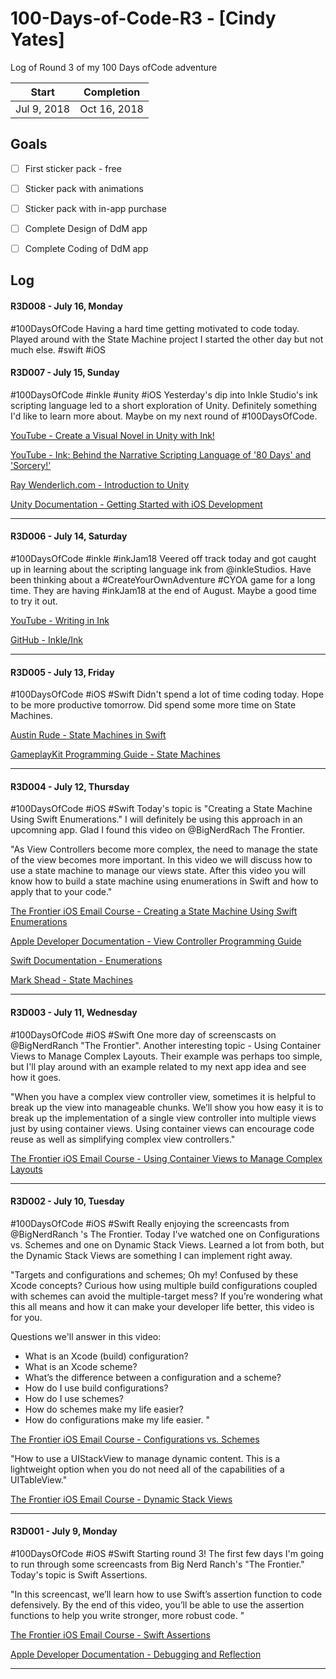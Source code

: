 # 100-Days-of-Code-R3 - [Cindy Yates]
Log of Round 3 of my 100 Days ofCode adventure

 Start | Completion
 --- | --- 
 Jul 9, 2018 | Oct 16, 2018 


## Goals

- [ ] First sticker pack - free
- [ ] Sticker pack with animations
- [ ] Sticker pack with in-app purchase
- [ ] Complete Design of DdM app
- [ ] Complete Coding of DdM app


## Log

#### R3D008 - July 16, Monday
#100DaysOfCode Having a hard time getting motivated to code today. Played around with the State Machine project I started the other day but not much else. #swift #iOS

#### R3D007 - July 15, Sunday
#100DaysOfCode #inkle #unity #iOS Yesterday's dip into Inkle Studio's ink scripting language led to a short exploration of Unity. Definitely something I'd like to learn more about. Maybe on my next round of #100DaysOfCode.

[YouTube - Create a Visual Novel in Unity with Ink!](https://www.youtube.com/watch?v=v5sU1Aidzwo)

[YouTube - Ink: Behind the Narrative Scripting Language of '80 Days' and 'Sorcery!'](https://www.youtube.com/watch?v=KYBf6Ko1I2k)

[Ray Wenderlich.com - Introduction to Unity](https://www.raywenderlich.com/147687/introduction-unity-getting-started-part-12)

[Unity Documentation - Getting Started with iOS Development](https://docs.unity3d.com/Manual/iphone-GettingStarted.html)

---

#### R3D006 - July 14, Saturday
#100DaysOfCode #inkle #inkJam18 Veered off track today and got caught up in learning about the scripting language ink from @inkleStudios. Have been thinking about a #CreateYourOwnAdventure #CYOA game for a long time. They are having #inkJam18 at the end of August. Maybe a good time to try it out.

[YouTube - Writing in Ink](https://www.youtube.com/watch?v=b2MWQuZ9dUc)

[GitHub - Inkle/Ink](https://github.com/inkle/ink)

---

#### R3D005 - July 13, Friday
#100DaysOfCode #iOS #Swift Didn't spend a lot of time coding today. Hope to be more productive tomorrow. Did spend some more time on State Machines. 

[Austin Rude - State Machines in Swift](http://austinrude.com/post/state-machines-in-swift/)

[GameplayKit Programming Guide - State Machines](https://developer.apple.com/library/archive/documentation/General/Conceptual/GameplayKit_Guide/StateMachine.html#//apple_ref/doc/uid/TP40015172-CH7-SW1)

---

#### R3D004 - July 12, Thursday
#100DaysOfCode #iOS #Swift Today's topic is "Creating a State Machine Using Swift Enumerations." I will definitely be using this approach in an upcomning app. Glad I found this video on @BigNerdRach The Frontier.

"As View Controllers become more complex, the need to manage the state of the view becomes more important. In this video we will discuss how to use a state machine to manage our views state. After this video you will know how to build a state machine using enumerations in Swift and how to apply that to your code."

[The Frontier iOS Email Course - Creating a State Machine Using Swift Enumerations](https://thefrontier.bignerdranch.com/screencasts/creating-a-state-machine-using-swift-enumerations)

[Apple Developer Documentation - View Controller Programming Guide](https://developer.apple.com/library/archive/featuredarticles/ViewControllerPGforiPhoneOS/)

[Swift Documentation - Enumerations](https://docs.swift.org/swift-book/LanguageGuide/Enumerations.html)

[Mark Shead - State Machines](https://blog.markshead.com/869/state-machines-computer-science/)

---

#### R3D003 - July 11, Wednesday
#100DaysOfCode #iOS #Swift One more day of screenscasts on @BigNerdRanch "The Frontier". Another interesting topic - Using Container Views to Manage Complex Layouts. Their example was perhaps too simple, but I'll play around with an example related to my next app idea and see how it goes.

"When you have a complex view controller view, sometimes it is helpful to break up the view into manageable chunks. We’ll show you how easy it is to break up the implementation of a single view controller into multiple views just by using container views. Using container views can encourage code reuse as well as simplifying complex view controllers."

[The Frontier iOS Email Course - Using Container Views to Manage Complex Layouts](https://thefrontier.bignerdranch.com/screencasts/using-container-views-to-manage-complex-layouts)

---

#### R3D002 - July 10, Tuesday
#100DaysOfCode #iOS #Swift Really enjoying the screencasts from @BigNerdRanch 's The Frontier. Today I've watched one on Configurations vs. Schemes and one on Dynamic Stack Views. Learned a lot from both, but the Dynamic Stack Views are something I can implement right away.

"Targets and configurations and schemes; Oh my! Confused by these Xcode concepts? Curious how using multiple build configurations coupled with schemes can avoid the multiple-target mess? If you’re wondering what this all means and how it can make your developer life better, this video is for you. 

Questions we'll answer in this video: 

- What is an Xcode (build) configuration?
- What is an Xcode scheme?
- What’s the difference between a configuration and a scheme?
- How do I use build configurations?
- How do I use schemes?
- How do schemes make my life easier?
- How do configurations make my life easier. "

[The Frontier iOS Email Course - Configurations vs. Schemes](https://thefrontier.bignerdranch.com/screencasts/xcode-configurations-vs-schemes)


"How to use a UIStackView to manage dynamic content. This is a lightweight option when you do not need all of the capabilities of a UITableView."

[The Frontier iOS Email Course - Dynamic Stack Views](https://thefrontier.bignerdranch.com/screencasts/dynamic-stack-views)

---

#### R3D001 - July 9, Monday
#100DaysOfCode #iOS #Swift Starting round 3! The first few days I'm going to run through some screencasts from Big Nerd Ranch's "The Frontier." Today's topic is Swift Assertions.

"In this screencast, we’ll learn how to use Swift’s assertion function to code defensively. By the end of this video, you’ll be able to use the assertion functions to help you write stronger, more robust code. "

[The Frontier iOS Email Course - Swift Assertions](https://thefrontier.bignerdranch.com/screencasts/Swift-Assertions)

[Apple Developer Documentation - Debugging and Reflection](https://developer.apple.com/documentation/swift/swift_standard_library/debugging_and_reflection)

---


